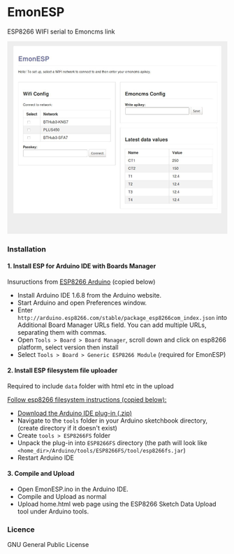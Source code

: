 # EmonESP

ESP8266 WIFI serial to Emoncms link

![emonesp.jpg](emonesp.jpg)

### Installation

#### 1. Install ESP for Arduino IDE with Boards Manager

Insuructions from [ESP8266 Arduino](https://github.com/esp8266/Arduino) (copied below)

- Install Arduino IDE 1.6.8 from the Arduino website.
- Start Arduino and open Preferences window.
- Enter `http://arduino.esp8266.com/stable/package_esp8266com_index.json` into Additional Board Manager URLs field. You can add multiple URLs, separating them with commas.
- Open `Tools > Board > Board Manager`, scroll down and click on esp8266 platform, select version then install
- Select `Tools > Board > Generic ESP8266 Module` (required for EmonESP)

#### 2. Install ESP filesystem file uploader

Required to include `data` folder with html etc in the upload 

[Follow esp8266 filesystem instructions (copied  below):](https://github.com/esp8266/Arduino/blob/master/doc/filesystem.md)

- [Download the Arduino IDE plug-in (.zip)](https://github.com/esp8266/arduino-esp8266fs-plugin/releases/download/0.2.0/ESP8266FS-0.2.0.zip)
- Navigate to the `tools` folder in your Arduino sketchbook directory, (create directory if it doesn't exist)
- Create `tools > ESP8266FS` folder
- Unpack the plug-in into `ESP8266FS` directory (the path will look like `<home_dir>/Arduino/tools/ESP8266FS/tool/esp8266fs.jar`)
- Restart Arduino IDE

#### 3. Compile and Upload

- Open EmonESP.ino in the Arduino IDE.
- Compile and Upload as normal
- Upload home.html web page using the ESP8266 Sketch Data Upload tool under Arduino tools.

### Licence

GNU General Public License
